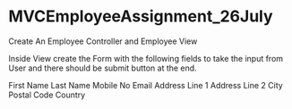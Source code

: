 # MVCEmployeeAssignment_26July


 Create An Employee Controller and Employee View 

Inside View create the Form with the following fields to take the input from User and there should be submit button at the end.

First Name
Last Name
Mobile No
Email
Address Line 1
Address Line 2
City
Postal Code 
Country
